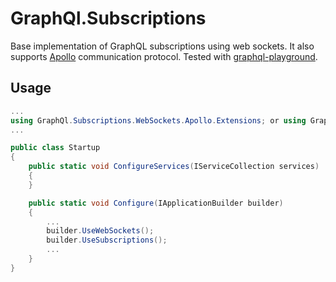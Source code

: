 # GraphQl.Subscriptions
Base implementation of GraphQL subscriptions using web sockets. It also supports [Apollo](https://www.apollographql.com/) communication protocol. Tested with [graphql-playground](https://github.com/prisma/graphql-playground).

## Usage
```c#
...
using GraphQl.Subscriptions.WebSockets.Apollo.Extensions; or using GraphQl.Subscriptions.WebSockets.Extensions;
...

public class Startup
{
    public static void ConfigureServices(IServiceCollection services)
    {
    }

    public static void Configure(IApplicationBuilder builder)
    {
        ...
        builder.UseWebSockets();
        builder.UseSubscriptions();
        ...
    }
}  
```
